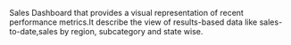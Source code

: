 Sales Dashboard that provides a visual representation of recent performance metrics.It describe the view of results-based data like sales-to-date,sales by region, subcategory and state wise.
